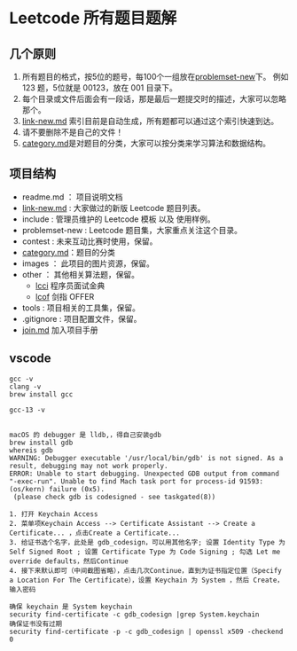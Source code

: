 # Leetcode 所有题目题解


## 几个原则  


1. 所有题目的格式，按5位的题号，每100个一组放在[problemset-new](./problemset-new)下。 例如 123 题，5位就是 00123，放在 001 目录下。  
2. 每个目录或文件后面会有一段话，那是最后一题提交时的描述，大家可以忽略那个。  
3. [link-new.md](link-new.md) 索引目前是自动生成，所有题都可以通过这个索引快速到达。  
4. 请不要删除不是自己的文件！
5. [category.md](category.md)是对题目的分类，大家可以按分类来学习算法和数据结构。




## 项目结构


* readme.md ： 项目说明文档
* [link-new.md](link-new.md) : 大家做过的新版 Leetcode  题目列表。  
* include : 管理员维护的 Leetcode 模板 以及 使用样例。  
* problemset-new : Leetcode 题目集，大家重点关注这个目录。   
* contest : 未来互动比赛时使用，保留。  
* [category.md](category.md)：题目的分类  
* images ： 此项目的图片资源，保留。  
* other ： 其他相关算法题，保留。  
    * [lcci](other/lcci/) 程序员面试金典
    * [lcof](other/lcof/) 剑指 OFFER
* tools : 项目相关的工具集，保留。  
* .gitignore : 项目配置文件，保留。    
* [join.md](join.md) 加入项目手册  

## vscode


```
gcc -v
clang -v
brew install gcc

gcc-13 -v


macOS 的 debugger 是 lldb,，得自己安装gdb
brew install gdb
whereis gdb
WARNING: Debugger executable '/usr/local/bin/gdb' is not signed. As a result, debugging may not work properly.
ERROR: Unable to start debugging. Unexpected GDB output from command "-exec-run". Unable to find Mach task port for process-id 91593: (os/kern) failure (0x5).
 (please check gdb is codesigned - see taskgated(8))

1. 打开 Keychain Access
2. 菜单项Keychain Access --> Certificate Assistant --> Create a Certificate... ，点击Create a Certificate... 
3. 给证书选个名字，此处是 gdb_codesign，可以用其他名字; 设置 Identity Type 为 Self Signed Root ; 设置 Certificate Type 为 Code Signing ; 勾选 Let me override defaults，然后Continue
4. 接下来默认即可（中间截图省略），点击几次Continue，直到为证书指定位置（Specify a Location For The Certificate），设置 Keychain 为 System ，然后 Create，输入密码

确保 keychain 是 System keychain
security find-certificate -c gdb_codesign |grep System.keychain
确保证书没有过期
security find-certificate -p -c gdb_codesign | openssl x509 -checkend 0

```